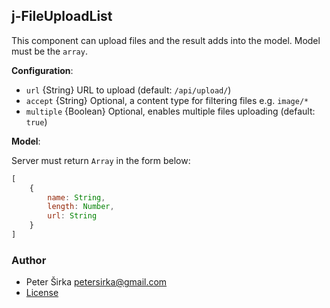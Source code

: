 ## j-FileUploadList

This component can upload files and the result adds into the model. Model must be the `array`.

__Configuration__:

- `url` {String} URL to upload (default: `/api/upload/`)
- `accept` {String} Optional, a content type for filtering files e.g. `image/*`
- `multiple` {Boolean} Optional, enables multiple files uploading (default: `true`)

__Model__:

Server must return `Array` in the form below:

```javascript
[
	{
		name: String,
		length: Number,
		url: String
	}
]
```

### Author

- Peter Širka <petersirka@gmail.com>
- [License](https://www.totaljs.com/licenses/)